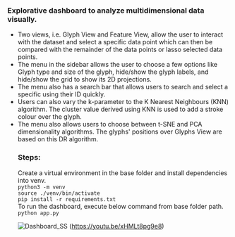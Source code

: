 ### Explorative dashboard to analyze multidimensional data visually.
<ul>
  <li>Two views, i.e. Glyph View and Feature View, allow the user to interact with the dataset and select a specific data point which can then be compared with the remainder of the data points or lasso selected data points.
  <li>The menu in the sidebar allows the user to choose a few options like Glyph type and size of the glyph, hide/show the glyph labels, and hide/show the grid to show its 2D projections.
  <li>The menu also has a search bar that allows users to search and select a specific using their ID quickly.
  <li>Users can also vary the k-parameter to the K Nearest Neighbours (KNN) algorithm. The cluster value derived using KNN is used to add a stroke colour over the glyph.
  <li>The menu also allows users to choose between t-SNE and PCA dimensionality algorithms. The glyphs' positions over Glyphs View are based on this DR algorithm.

### Steps:
Create a virtual environment in the base folder and install dependencies into venv.\
`python3 -m venv`\
`source ./venv/bin/activate`    
`pip install -r requirements.txt`\
To run the dashboard, execute below command from base folder path.\
`python app.py`

![Dashboard_SS](https://user-images.githubusercontent.com/19529402/173147494-d04a76b7-9d89-47cf-834c-2fac78391c31.png)
(https://youtu.be/xHMLt8pg9e8)

